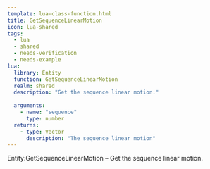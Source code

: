 ```yaml
---
template: lua-class-function.html
title: GetSequenceLinearMotion
icon: lua-shared
tags:
  - lua
  - shared
  - needs-verification
  - needs-example
lua:
  library: Entity
  function: GetSequenceLinearMotion
  realm: shared
  description: "Get the sequence linear motion."
  
  arguments:
    - name: "sequence"
      type: number
  returns:
    - type: Vector
      description: "The sequence linear motion"
---
```


<div class="lua__search__keywords">
Entity:GetSequenceLinearMotion &#x2013; Get the sequence linear motion.
</div>
